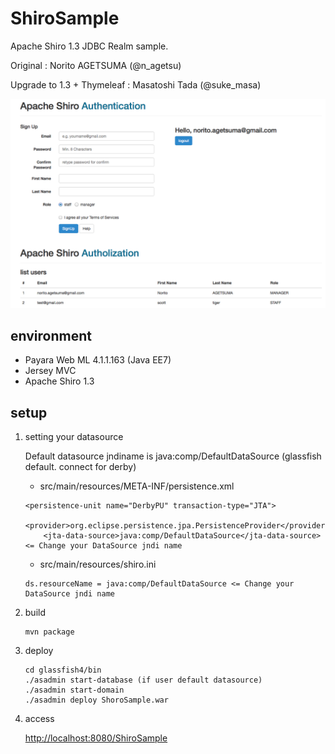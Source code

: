 ShiroSample
===========

Apache Shiro 1.3 JDBC Realm sample.

Original : Norito AGETSUMA (@n_agetsu)

Upgrade to 1.3 + Thymeleaf : Masatoshi Tada (@suke_masa)

![screenshot](site/screen.png)

environment
-------------
* Payara Web ML 4.1.1.163 (Java EE7)
* Jersey MVC
* Apache Shiro 1.3

setup
--------
1. setting your datasource

    Default datasource jndiname is java:comp/DefaultDataSource (glassfish default. connect for derby)

    * src/main/resources/META-INF/persistence.xml

    ```
    <persistence-unit name="DerbyPU" transaction-type="JTA">
        <provider>org.eclipse.persistence.jpa.PersistenceProvider</provider>
        <jta-data-source>java:comp/DefaultDataSource</jta-data-source> <= Change your DataSource jndi name
    ```

    * src/main/resources/shiro.ini

    ```
    ds.resourceName = java:comp/DefaultDataSource <= Change your DataSource jndi name
    ```

2. build
    ```
    mvn package
    ```

3. deploy
    ```
    cd glassfish4/bin
    ./asadmin start-database (if user default datasource)
    ./asadmin start-domain
    ./asadmin deploy ShoroSample.war
    ```

4. access

    [http://localhost:8080/ShiroSample](http://localhost:8080/ShiroSample)

